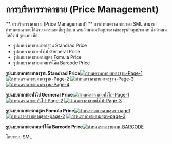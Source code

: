 # การบริหารราคาขาย (Price Management)

**การบริหารราคาขา ย (Price Management) ** การกำหนดราคาขายของ SML
สามารถกำหนดราคาขายได้ครบวงจรและเต็มรูปแบบ
ครบถ้วนตามวัตถุประสงค์ของธุรกิจทุกประเภท ซึ่งกำหนดได้ถึง 4 รูปแบบ คือ

  * รูปแบบราคาขายมาตรฐาน Standrad Price
  * รูปแบบราคาขายทั่วไป Gerneral Price
  * รูปแบบราคาขายตามสูตร Fomula Price
  * รูปแบบราคาขายตามบาร์โค๊ต Barcode Price



**รูปแบบราคาขายมาตรฐาน Standrad
Price**[![กำหนดราคาขายมาตรฐาน-Page-1](/images/กำหนดราคาขายมาตรฐาน-Page-1.jpg)](/images/กำหนดราคาขายมาตรฐาน-Page-1.jpg)
[![กำหนดราคาขายมาตรฐาน-Page-2](/images/กำหนดราคาขายมาตรฐาน-Page-2.jpg)](/images/กำหนดราคาขายมาตรฐาน-Page-2.jpg)
[![กำหนดราคาขายมาตรฐาน-Page-3](/images/กำหนดราคาขายมาตรฐาน-Page-3.jpg)](/images/กำหนดราคาขายมาตรฐาน-Page-3.jpg)
[![กำหนดราคาขายมาตรฐาน-Page-4](/images/กำหนดราคาขายมาตรฐาน-Page-4.jpg)](/images/กำหนดราคาขายมาตรฐาน-Page-4.jpg)



**รูปแบบราคาขายทั่วไป Gerneral
Price**[![กำหนดราคาขายทั่วไป-Page-1](/images/กำหนดราคาขายทั่วไป-Page-1.jpg)](/images/กำหนดราคาขายทั่วไป-Page-1.jpg)
[![กำหนดราคาขายทั่วไป-Page-2](/images/กำหนดราคาขายทั่วไป-Page-2.jpg)](/images/กำหนดราคาขายทั่วไป-Page-2.jpg)
[![กำหนดราคาขายทั่วไป-Page-3](/images/กำหนดราคาขายทั่วไป-Page-3.jpg)](/images/กำหนดราคาขายทั่วไป-Page-3.jpg)



**รูปแบบราคาขายตามสูตร Fomula Price**[![กำหนราคาขายตามสูตร-page1](/images/กำหนราคาขายตามสูตร-page1.jpg)](/images/กำหนราคาขายตามสูตร-page1.jpg)[![กำหนราคาขายตามสูตร-page-2](/images/กำหนราคาขายตามสูตร-page-2.jpg)](/images/กำหนราคาขายตามสูตร-page-2.jpg)
[![กำหนราคาขายตามสูตร-page-3](/images/กำหนราคาขายตามสูตร-page-3.jpg)](/images/กำหนราคาขายตามสูตร-page-3.jpg)



**รูปแบบราคาขายตามบาร์โค๊ต Barcode
Price**[![กำหนดราคาขายตามฺ-BARCODE](/images/กำหนดราคาขายตามฺ-BARCODE.jpg)](/images/กำหนดราคาขายตามฺ-BARCODE.jpg)



โดยระบบ SML

